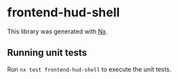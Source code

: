 # frontend-hud-shell

This library was generated with [Nx](https://nx.dev).

## Running unit tests

Run `nx test frontend-hud-shell` to execute the unit tests.
